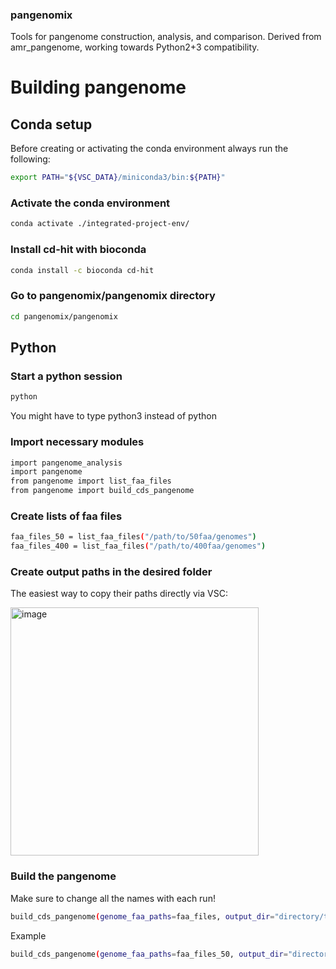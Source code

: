 ### pangenomix
Tools for pangenome construction, analysis, and comparison. Derived from amr_pangenome, working towards Python2+3 compatibility.

# Building pangenome

## Conda setup

Before creating or activating the conda environment always run the following:

```bash
export PATH="${VSC_DATA}/miniconda3/bin:${PATH}" 
```

### Activate the conda environment

```bash
conda activate ./integrated-project-env/ 
```

### Install cd-hit with bioconda

```bash
conda install -c bioconda cd-hit
```

### Go to pangenomix/pangenomix directory

```bash
cd pangenomix/pangenomix
```

## Python

### Start a python session

```bash
python
```
You might have to type python3 instead of python

### Import necessary modules

```bash
import pangenome_analysis
import pangenome
from pangenome import list_faa_files
from pangenome import build_cds_pangenome
```

### Create lists of faa files 

```bash
faa_files_50 = list_faa_files("/path/to/50faa/genomes")
faa_files_400 = list_faa_files("/path/to/400faa/genomes")
```
### Create output paths in the desired folder

The easiest way to copy their paths directly via VSC:

<img width="397" alt="image" src="https://github.com/AnnaLew/pangenomix/assets/57362758/72fb102b-bacc-4620-b711-0e7b96fef652">

### Build the pangenome

Make sure to change all the names with each run!

```bash
build_cds_pangenome(genome_faa_paths=faa_files, output_dir="directory/to/cd-hit-output", name="name_of_output")
```

Example

```bash
build_cds_pangenome(genome_faa_paths=faa_files_50, output_dir="directory/to/cd-hit-output/50_bactero_cdhit", name="50bactero")
```





